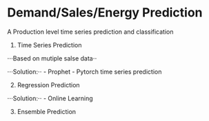 # Demand/Sales/Energy Prediction
A Production level time series prediction and classification



1. Time Series Prediction

⋅⋅⋅Based on mutiple salse data⋅⋅

⋅⋅⋅Solution:⋅⋅
    - Prophet
    - Pytorch time series prediction


2. Regression Prediction

⋅⋅⋅Solution:⋅⋅
    - Online Learning

3. Ensemble Prediction
